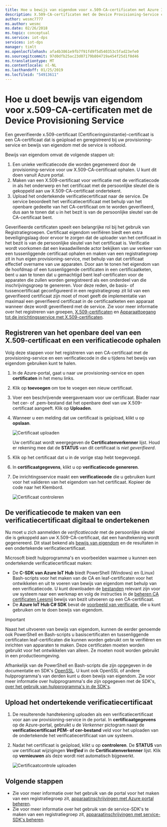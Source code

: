 ```yaml
---
title: Hoe u bewijs van eigendom voor x.509-CA-certificaten met Azure IoT Hub Device Provisioning Service doet | Microsoft Docs
description: X.509-CA-certificaten met de Device Provisioning-Service controleren
author: wesmc7777
ms.author: wesmc
ms.date: 02/26/2018
ms.topic: conceptual
ms.service: iot-dps
services: iot-dps
manager: timlt
ms.openlocfilehash: afa4b3861e9fb7f91fd9f5d540353c5fad23efe0
ms.sourcegitcommit: 97d0dfb25ac23d07179b804719a454f25d1f0d46
ms.translationtype: MT
ms.contentlocale: nl-NL
ms.lasthandoff: 01/25/2019
ms.locfileid: "54913611"
---
```

# <a name="how-to-do-proof-of-possession-for-x509-ca-certificates-with-your-device-provisioning-service"></a>Hoe u doet bewijs van eigendom voor x.509-CA-certificaten met de Device Provisioning Service

Een geverifieerde x.509-certificaat (Certificeringsinstantie)-certificaat is een CA-certificaat dat is geüpload en geregistreerd bij uw provisioning-service en bewijs van eigendom met de service is voltooid. 

Bewijs van eigendom omvat de volgende stappen uit:
1. Een unieke verificatiecode die worden gegenereerd door de provisioning-service voor uw X.509-CA-certificaat ophalen. U kunt dit doen vanuit Azure portal.
2. Maken van een X.509-certificaat voor verificatie met de verificatiecode in als het onderwerp en het certificaat met de persoonlijke sleutel die is gekoppeld aan uw X.509-CA-certificaat ondertekent.
3. Upload het ondertekende verificatiecertificaat naar de service. De service beoordeelt het verificatiecertificaat met behulp van het openbare gedeelte van het CA-certificaat om te worden geverifieerd, dus aan te tonen dat u in het bezit is van de persoonlijke sleutel van de CA-certificaat bent.

Geverifieerde certificaten speelt een belangrijke rol bij het gebruik van Registratiegroepen. Certificaat eigendom verifiëren biedt een extra beveiligingslaag door ervoor te zorgen dat de uploader van het certificaat in het bezit is van de persoonlijke sleutel van het certificaat is. Verificatie wordt voorkomen dat een kwaadwillende actor bekijken van uw verkeer van een tussenliggende certificaat ophalen en maken van een registratiegroep zit in hun eigen provisioning-service, met behulp van dat certificaat effectief overname van uw apparaten. Door aan te tonen het eigendom van de hoofdmap of een tussenliggende certificaten in een certificaatketen, bent u aan te tonen dat u gemachtigd bent leaf-certificaten voor de apparaten die zullen worden geregistreerd als een onderdeel van die inschrijvingsgroep te genereren. Voor deze reden, de basis- of tussencertificaat geconfigureerd in een registratiegroep zit lid van een geverifieerd certificaat zijn moet of moet geeft de implementatie van maximaal een geverifieerd certificaat in de certificaatketen een apparaat wanneer deze wordt geverifieerd met de service. Zie voor meer informatie over het registreren van groepen, [X.509-certificaten](concepts-security.md#x509-certificates) en [Apparaattoegang tot de inrichtingsservice met X.509-certificaten](concepts-security.md#controlling-device-access-to-the-provisioning-service-with-x509-certificates).

## <a name="register-the-public-part-of-an-x509-certificate-and-get-a-verification-code"></a>Registreren van het openbare deel van een X.509-certificaat en een verificatiecode ophalen

Volg deze stappen voor het registreren van een CA-certificaat met de provisioning-service en een verificatiecode in die u tijdens het bewijs van eigendom gebruiken kunt te halen. 

1. In de Azure-portal, gaat u naar uw provisioning-service en open **certificaten** in het menu links. 
2. Klik op **toevoegen** om toe te voegen een nieuw certificaat.
3. Voer een beschrijvende weergavenaam voor uw certificaat. Blader naar het cer- of .pem-bestand dat het openbare deel van uw X.509-certificaat aangeeft. Klik op **Uploaden**.
4. Wanneer u een melding dat uw certificaat is geüpload, klikt u op **opslaan**.

    ![Certificaat uploaden](./media/how-to-verify-certificates/add-new-cert.png)  

   Uw certificaat wordt weergegeven de **Certificatenverkenner** lijst. Houd er rekening mee dat de **STATUS** van dit certificaat is *niet geverifieerd*.

5. Klik op het certificaat dat u in de vorige stap hebt toegevoegd.

6. In **certificaatgegevens**, klikt u op **verificatiecode genereren**.

7. De inrichtingsservice maakt een **verificatiecode** die u gebruiken kunt voor het valideren van het eigendom van het certificaat. Kopieer de code naar het Klembord. 

   ![Certificaat controleren](./media/how-to-verify-certificates/verify-cert.png)  

## <a name="digitally-sign-the-verification-code-to-create-a-verification-certificate"></a>De verificatiecode te maken van een verificatiecertificaat digitaal te ondertekenen

Nu moet u zich aanmelden de *verificatiecode* met de persoonlijke sleutel die is gekoppeld aan uw X.509-CA-certificaat, dat een handtekening wordt gegenereerd. Dit staat bekend als [bewijs van eigendom](https://tools.ietf.org/html/rfc5280#section-3.1) en de resultaten in een ondertekende verificatiecertificaat.

Microsoft biedt hulpprogramma's en voorbeelden waarmee u kunnen een ondertekende verificatiecertificaat maken: 

- De **C-SDK van Azure IoT Hub** biedt PowerShell (Windows) en (Linux) Bash-scripts voor het maken van de CA en leaf-certificaten voor het ontwikkelen en uit te voeren van bewijs van eigendom met behulp van een verificatiecode. U kunt downloaden de [bestanden](https://github.com/Azure/azure-iot-sdk-c/tree/master/tools/CACertificates) relevant zijn voor uw systeem naar een werkmap en volg de instructies in de [beheren CA certificaten Leesmij](https://github.com/Azure/azure-iot-sdk-c/blob/master/tools/CACertificates/CACertificateOverview.md) bewijs van bezit uitvoeren op een CA-certificaat. 
- De **Azure IoT Hub C# SDK** bevat de [voorbeeld van verificatie](https://github.com/Azure-Samples/azure-iot-samples-csharp/tree/master/provisioning/Samples/service/GroupCertificateVerificationSample), die u kunt gebruiken om te doen bewijs van eigendom.
 
> [!IMPORTANT]
> Naast het uitvoeren van bewijs van eigendom, kunnen de eerder genoemde ook PowerShell en Bash-scripts u basiscertificaten en tussenliggende certificaten leaf-certificaten die kunnen worden gebruikt om te verifiëren en inrichten van apparaten te maken. Deze certificaten moeten worden gebruikt voor het ontwikkelen van alleen. Ze moeten nooit worden gebruikt in een productieomgeving. 

Afhankelijk van de PowerShell en Bash-scripts die zijn opgegeven in de documentatie en SDK's [OpenSSL](https://www.openssl.org/). U kunt ook OpenSSL of andere hulpprogramma's van derden kunt u doen bewijs van eigendom. Zie voor meer informatie over hulpprogramma's die zijn opgegeven met de SDK's, [over het gebruik van hulpprogramma's in de SDK's](how-to-use-sdk-tools.md). 


## <a name="upload-the-signed-verification-certificate"></a>Upload het ondertekende verificatiecertificaat

1. De resulterende handtekening uploaden als een verificatiecertificaat voor aan uw provisioning-service in de portal. In **certificaatgegevens** op de Azure-portal, gebruikt u de _Verkenner_ pictogram naast de **verificatiecertificaat PEM- of cer-bestand** veld voor het uploaden van de ondertekende het verificatiecertificaat van uw systeem.

2. Nadat het certificaat is geüpload, klikt u op **controleren**. De **STATUS** van uw certificaat wijzigingen **_Verified_** in de **Certificatenverkenner** lijst. Klik op **vernieuwen** als deze wordt niet automatisch bijgewerkt.

   ![Certificaatcontrole uploaden](./media/how-to-verify-certificates/upload-cert-verification.png)  

## <a name="next-steps"></a>Volgende stappen

- Zie voor meer informatie over het gebruik van de portal voor het maken van een registratiegroep zit, [apparaatinschrijvingen met Azure portal beheren](how-to-manage-enrollments.md).
- Zie voor meer informatie over het gebruik van de service-SDK's te maken van een registratiegroep zit, [apparaatinschrijvingen met service-SDK's beheren](how-to-manage-enrollments-sdks.md).










